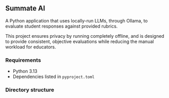 ## Summate AI

A Python application that uses locally-run LLMs, through Ollama, to evaluate student responses against provided rubrics.

This project ensures privacy by running completely offline, and is designed to provide consistent, objective evaluations while reducing the manual workload for educators.

### Requirements
* Python 3.13
* Dependencies listed in `pyproject.toml`

### Directory structure

